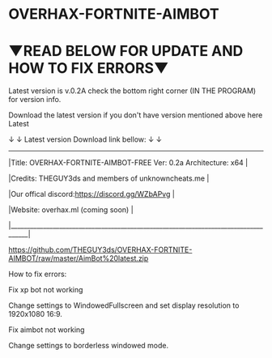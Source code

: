 # OVERHAX-FORTNITE-AIMBOT 
# ▼READ BELOW FOR UPDATE AND HOW TO FIX ERRORS▼
Latest version is v.0.2A check the bottom right corner (IN THE PROGRAM) for version info.

Download the latest version if you don't have version mentioned above here Latest 

↓ ↓ Latest version Download link bellow: ↓ ↓ 
 ____________________________________________________________________________________
|Title: OVERHAX-FORTNITE-AIMBOT-FREE      Ver: 0.2a        Architecture: x64         |

|Credits: THEGUY3ds and members of unknowncheats.me                                  |

|Our offical discord:https://discord.gg/WZbAPvg                                      |

|Website: overhax.ml (coming soon)                                                   | 

|____________________________________________________________________________________|

 https://github.com/THEGUY3ds/OVERHAX-FORTNITE-AIMBOT/raw/master/AimBot%20latest.zip 

How to fix errors:

Fix xp bot not working

Change settings to WindowedFullscreen and set display resolution to 1920x1080 16:9.

Fix aimbot not working 

Change settings to borderless windowed mode.

